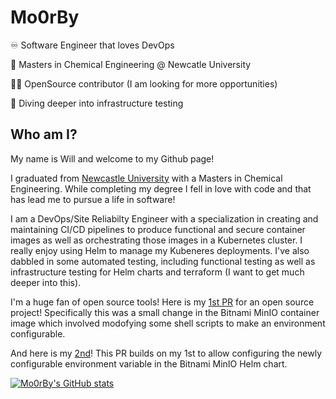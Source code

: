 # Mo0rBy

♾️ Software Engineer that loves DevOps

🧪 Masters in Chemical Engineering @ Newcatle University

🧑‍💻 OpenSource contributor (I am looking for more opportunities)

💭 Diving deeper into infrastructure testing

## Who am I?

My name is Will and welcome to my Github page!

I graduated from [Newcastle University](https://www.ncl.ac.uk/) with a Masters in Chemical Engineering. While completing my degree I fell in love with code and that has lead me to pursue a life in software!

I am a DevOps/Site Reliabilty Engineer with a specialization in creating and maintaining CI/CD pipelines to produce functional and secure container images as well as orchestrating those images in a Kubernetes cluster. I really enjoy using Helm to manage my Kubeneres deployments. 
I've also dabbled in some automated testing, including functional testing as well as infrastructure testing for Helm charts and terraform (I want to get much deeper into this).

I'm a huge fan of open source tools! Here is my [1st PR](https://github.com/bitnami/containers/pull/55562) for an open source project! Specifically this was a small change in the Bitnami MinIO container image which involved modofying some shell scripts to make an environment configurable.

And here is my [2nd](https://github.com/bitnami/charts/pull/23388)! This PR builds on my 1st to allow configuring the newly configurable environment variable in the Bitnami MinIO Helm chart.

[![Mo0rBy's GitHub stats](https://github-readme-stats.vercel.app/api?username=Mo0rbY)](https://github.com/Mo0rBy/github-readme-stats)
